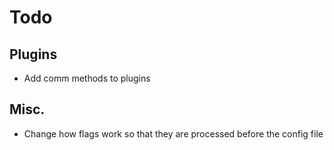 # Todo
## Plugins
- Add comm methods to plugins
## Misc.
- Change how flags work so that they are processed before the config file
